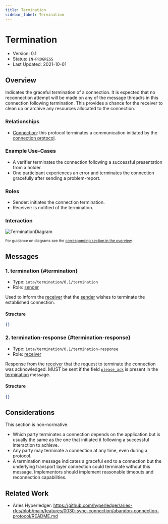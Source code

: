 ```yaml
---
title: Termination
sidebar_label: Termination
---
```


# Termination

- Version: 0.1
- Status: `IN-PROGRESS`
- Last Updated: 2021-10-01

## Overview

Indicates the graceful termination of a connection. It is expected that no reconnection attempt will be made on any of the message thread/s in this connection following termination. This provides a chance for the receiver to clean up or archive any resources allocated to the connection.

### Relationships

- [Connection](./connection): this protocol terminates a communication initiated by the [connection protocol](./connection).

### Example Use-Cases

- A verifier terminates the connection following a successful presentation from a holder.
- One participant experiences an error and terminates the connection gracefully after sending a problem-report.

### Roles

- Sender: initiates the connection termination.
- Receiver: is notified of the termination.

### Interaction

<div style={{textAlign: 'center'}}>

![TerminationDiagram](/img/didcomm/termination.drawio.svg)

<sub>For guidance on diagrams see the <a href="../overview#diagrams">corresponding section in the overview</a>.</sub>

</div>


## Messages

### 1. termination {#termination}

- Type: `iota/termination/0.1/termination`
- Role: [sender](#roles)

Used to inform the [receiver](#roles) that the [sender](#roles) wishes to terminate the established connection. 

#### Structure
```json
{}
```

### 2. termination-response {#termination-response}

- Type: `iota/termination/0.1/termination-response`
- Role: [receiver](#roles)

Response from the [receiver](#roles) that the request to terminate the connection was acknowledged. MUST be sent if the field [`please_ack`](https://identity.foundation/didcomm-messaging/spec/#acks) is present in the [termination](#termination) message. 

#### Structure
```json
{}
```

## Considerations

This section is non-normative.

- Which party terminates a connection depends on the application but is usually the same as the one that initiated it following a successful interaction to achieve.
- Any party may terminate a connection at any time, even during a protocol.
- A termination message indicates a graceful end to a connection but the underlying transport layer connection could terminate without this message. Implementors should implement reasonable timeouts and reconnection capabilities.

## Related Work

- Aries Hyperledger: https://github.com/hyperledger/aries-rfcs/blob/main/features/0030-sync-connection/abandon-connection-protocol/README.md
